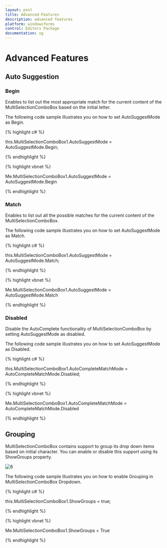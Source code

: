 ```yaml
---
layout: post
title: Advanced-Features
description: advanced features
platform: windowsforms
control: Editors Package
documentation: ug
---
```


# Advanced Features

## Auto Suggestion

### Begin

Enables to list out the most appropriate match for the current content of the MultiSelectionComboBox based on the initial letter.

The following code sample illustrates you on how to set AutoSuggestMode as Begin.

{% highlight c# %}

this.MultiSelectionComboBox1.AutoSuggestMode = AutoSuggestMode.Begin;

{% endhighlight %}

{% highlight vbnet %}

Me.MultiSelectionComboBox1.AutoSuggestMode = AutoSuggestMode.Begin

{% endhighlight %}

### Match

Enables to list out all the possible matches for the current content of the MultiSelectionComboBox.

The following code sample illustrates you on how to set AutoSuggestMode as Match.

{% highlight c# %}

this.MultiSelectionComboBox1.AutoSuggestMode = AutoSuggestMode.Match;

{% endhighlight %}

{% highlight vbnet %}

Me.MultiSelectionComboBox1.AutoSuggestMode = AutoSuggestMode.Match

{% endhighlight %}

### Disabled

Disable the AutoComplete functionality of MultiSelectionComboBox by setting AutoSuggestMode as disabled.

The following code sample illustrates you on how to set AutoSuggestMode as Disabled.

{% highlight c# %}

this.MultiSelectionComboBox1.AutoCompleteMatchMode = AutoCompleteMatchMode.Disabled;

{% endhighlight %}

{% highlight vbnet %}

Me.MultiSelectionComboBox1.AutoCompleteMatchMode = AutoCompleteMatchMode.Disabled

{% endhighlight %}

## Grouping

MultiSelectionComboBox contains support to group its drop down items based on initial character. You can enable or disable this support using its ShowGroups property.

![6](Overview_images/Overview_img343.png) 


The following code sample illustrates you on how to enable Grouping in MultiSelectionComboBox Dropdown.

{% highlight c# %}

this.MultiSelectionComboBox1.ShowGroups = true;

{% endhighlight %}

{% highlight vbnet %}

Me.MultiSelectionComboBox1.ShowGroups = True

{% endhighlight %}